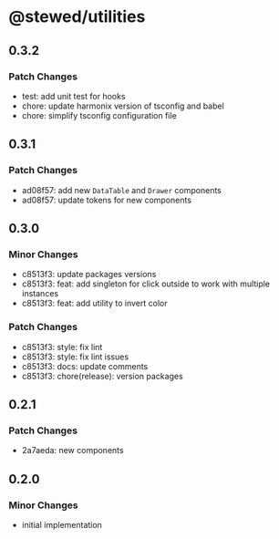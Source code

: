 # @stewed/utilities

## 0.3.2

### Patch Changes

- test: add unit test for hooks
- chore: update harmonix version of tsconfig and babel
- chore: simplify tsconfig configuration file

## 0.3.1

### Patch Changes

- ad08f57: add new `DataTable` and `Drawer` components
- ad08f57: update tokens for new components

## 0.3.0

### Minor Changes

- c8513f3: update packages versions
- c8513f3: feat: add singleton for click outside to work with multiple instances
- c8513f3: feat: add utility to invert color

### Patch Changes

- c8513f3: style: fix lint
- c8513f3: style: fix lint issues
- c8513f3: docs: update comments
- c8513f3: chore(release): version packages

## 0.2.1

### Patch Changes

- 2a7aeda: new components

## 0.2.0

### Minor Changes

- initial implementation
